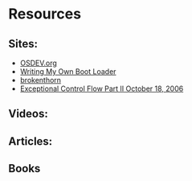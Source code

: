 # Resources
## Sites:
- [OSDEV.org](https://wiki.osdev.org/Expanded_Main_Page)
- [Writing My Own Boot Loader](https://dev.to/frosnerd/writing-my-own-boot-loader-3mld)
- [brokenthorn](http://www.brokenthorn.com/Resources/OSDevIndex.html)
- [Exceptional Control Flow Part II October 18, 2006](https://www.slideserve.com/toyah/exceptional-control-flow-part-ii-october-18-2006-powerpoint-ppt-presentation)

## Videos:

## Articles:

## Books
